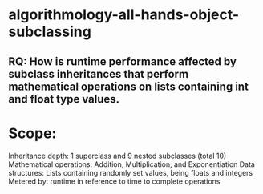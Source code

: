 # algorithmology-all-hands-object-subclassing

## RQ: How is runtime performance affected by subclass inheritances that perform mathematical operations on lists containing int and float type values.

# Scope: 
Inheritance depth: 1 superclass and 9 nested subclasses (total 10)
Mathematical operations: Addition, Multiplication, and Exponentiation
Data structures: Lists containing randomly set values, being floats and integers
Metered by: runtime in reference to time to complete operations
